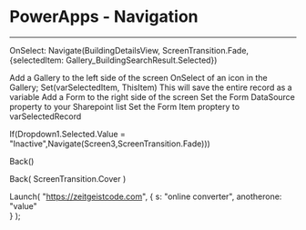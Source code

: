 # PowerApps - Navigation
___

OnSelect: Navigate(BuildingDetailsView, ScreenTransition.Fade,{selectedItem: Gallery_BuildingSearchResult.Selected})

Add a Gallery to the left side of the screen
OnSelect of an icon in the Gallery; Set(varSelectedItem, ThisItem)
This will save the entire record as a variable
Add a Form to the right side of the screen
Set the Form DataSource property to your Sharepoint list
Set the Form Item proptery to varSelectedRecord



If(Dropdown1.Selected.Value = "Inactive",Navigate(Screen3,ScreenTransition.Fade)))


Back()

Back( ScreenTransition.Cover )

Launch(
    "https://zeitgeistcode.com", 
    { 
         s: "online converter",
         anotherone: "value"     
    }
); 
